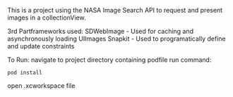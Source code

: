 This is a project using the NASA Image Search API to request and present images in a collectionView.


3rd Partframeworks used:
SDWebImage - Used for caching and asynchronously loading UIImages
Snapkit - Used to programatically define and update constraints 


To Run:
navigate to project directory containing podfile
run command:
```
pod install

```
open .xcworkspace file
